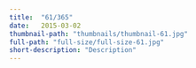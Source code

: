 ```yaml
--- 
title:  "61/365"
date:   2015-03-02
thumbnail-path: "thumbnails/thumbnail-61.jpg"
full-path: "full-size/full-size-61.jpg"
short-description: "Description"
---
```

